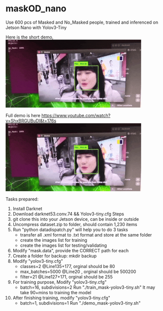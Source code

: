 # maskOD_nano
Use 600 pcs of Masked and No_Masked people, trained and inferenced on Jetson Nano with Yolov3-Tiny

Here is the short demo,
![avatar](maskDemo.gif)

Full demo is here
https://www.youtube.com/watch?v=ShxBRGUBuDI&t=176s
[![IMAGE ALT TEXT](maskDemo.gif)](https://www.youtube.com/watch?v=ShxBRGUBuDI&t=176s "CameraMaster")

Tasks prepared:
1. Install Darknet
2. Download darknet53.conv.74 && Yolov3-tiny.cfg
Steps
1. git clone this <repo> into your Jetson device, can be inside or outside <darknet>
2. Uncompress dataset.zip to <dataset> folder, should contain 1,230 items
3. Run "python datadispatch.py" will help you to do 3 tasks
   - transfer all .xml format to .txt format and store at the same folder
   - create the images list for training
   - create the images list for testing/validating
4. Modify "mask.data", provide the CORRECT path for each
5. Create a folder for backup: mkdir backup
6. Modify "yolov3-tiny.cfg"
   - classes=2 	      @Line135+177, orginal should be 80
   - max_batches=5000 @Line20     , orginal should be 500200
   - filter=21        @Line127+171, orginal should be 255
7. For training purpose, Modify "yolov3-tiny.cfg"
   - batch=16, subdivisions=2
   Run "./train_mask-yolov3-tiny.sh"
   It may take 90+mins to training the model
8. After finishing training, modify "yolov3-tiny.cfg"
   - batch=1, subdivisions=1
   Run "./demo_mask-yolov3-tiny.sh"

